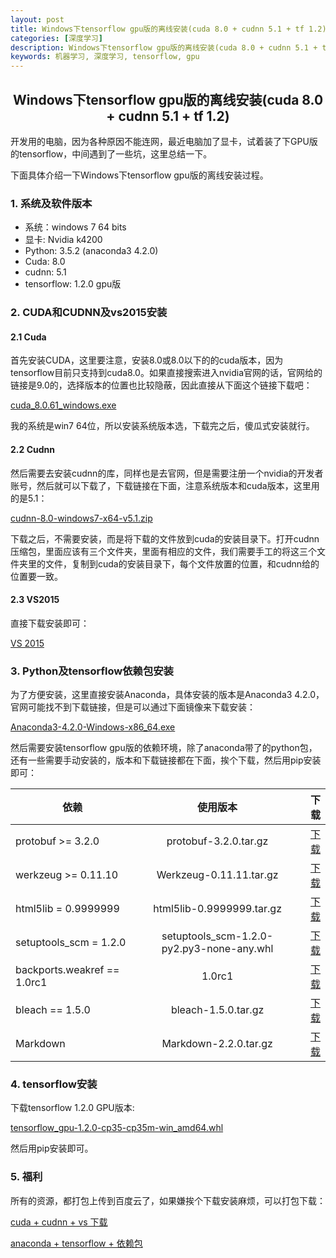 ```yaml
---
layout: post
title: Windows下tensorflow gpu版的离线安装(cuda 8.0 + cudnn 5.1 + tf 1.2)
categories: [深度学习]
description: Windows下tensorflow gpu版的离线安装(cuda 8.0 + cudnn 5.1 + tf 1.2)
keywords: 机器学习, 深度学习, tensorflow, gpu
---
```


<h2 align = "center">Windows下tensorflow gpu版的离线安装(cuda 8.0 + cudnn 5.1 + tf 1.2)</h2>

开发用的电脑，因为各种原因不能连网，最近电脑加了显卡，试着装了下GPU版的tensorflow，中间遇到了一些坑，这里总结一下。

下面具体介绍一下Windows下tensorflow gpu版的离线安装过程。

### 1. 系统及软件版本

* 系统：windows 7 64 bits
* 显卡: Nvidia k4200
* Python: 3.5.2 (anaconda3 4.2.0)
* Cuda: 8.0
* cudnn: 5.1
* tensorflow: 1.2.0 gpu版

### 2. CUDA和CUDNN及vs2015安装

#### 2.1 Cuda
首先安装CUDA，这里要注意，安装8.0或8.0以下的的cuda版本，因为tensorflow目前只支持到cuda8.0。如果直接搜索进入nvidia官网的话，官网给的链接是9.0的，选择版本的位置也比较隐蔽，因此直接从下面这个链接下载吧：

<a href = "https://developer.nvidia.com/cuda-80-ga2-download-archive">cuda_8.0.61_windows.exe</a>

我的系统是win7 64位，所以安装系统版本选，下载完之后，傻瓜式安装就行。

#### 2.2 Cudnn

然后需要去安装cudnn的库，同样也是去官网，但是需要注册一个nvidia的开发者账号，然后就可以下载了，下载链接在下面，注意系统版本和cuda版本，这里用的是5.1：

<a href = "https://developer.nvidia.com/cudnn">cudnn-8.0-windows7-x64-v5.1.zip</a>

下载之后，不需要安装，而是将下载的文件放到cuda的安装目录下。打开cudnn压缩包，里面应该有三个文件夹，里面有相应的文件，我们需要手工的将这三个文件夹里的文件，复制到cuda的安装目录下，每个文件放置的位置，和cudnn给的位置要一致。

#### 2.3 VS2015

直接下载安装即可：

<a href="https://www.microsoft.com/en-us/download/details.aspx?id=53587">VS 2015</a>

### 3. Python及tensorflow依赖包安装

为了方便安装，这里直接安装Anaconda，具体安装的版本是Anaconda3 4.2.0，官网可能找不到下载链接，但是可以通过下面镜像来下载安装：

<a href="http://mirrors.ustc.edu.cn/anaconda/archive/Anaconda3-4.2.0-Windows-x86_64.exe">Anaconda3-4.2.0-Windows-x86_64.exe</a>

然后需要安装tensorflow gpu版的依赖环境，除了anaconda带了的python包，还有一些需要手动安装的，版本和下载链接都在下面，挨个下载，然后用pip安装即可：

| 依赖 | 使用版本 | 下载 |
| - | :-: | -: |
| protobuf >= 3.2.0|protobuf-3.2.0.tar.gz | <a href = "https://mirrors.ustc.edu.cn/pypi/web/simple/protobuf/">下载</a> |
| werkzeug >= 0.11.10|Werkzeug-0.11.11.tar.gz | <a href = "https://mirrors.ustc.edu.cn/pypi/web/simple/werkzeug/">下载</a> |
| html5lib = 0.9999999|html5lib-0.9999999.tar.gz | <a href = "https://mirrors.ustc.edu.cn/pypi/web/simple/html5lib/">下载</a> |
| setuptools_scm = 1.2.0|setuptools_scm-1.2.0-py2.py3-none-any.whl | <a href = "https://mirrors.ustc.edu.cn/pypi/web/simple/setuptools-scm/">下载</a> |
| backports.weakref == 1.0rc1 | 1.0rc1 | <a href = "https://github.com/pjdelport/backports.weakref/archive/v1.0rc1.tar.gz">下载</a> |
| bleach == 1.5.0|bleach-1.5.0.tar.gz | <a href = "https://mirrors.ustc.edu.cn/pypi/web/simple/bleach/">下载</a> |
| Markdown|Markdown-2.2.0.tar.gz | <a href = "https://mirrors.ustc.edu.cn/pypi/web/simple/markdown/">下载</a> |
### 4. tensorflow安装

下载tensorflow 1.2.0 GPU版本:

<a href = "https://mirrors.ustc.edu.cn/pypi/web/packages/8f/ea/59719f0d362c44fd15ac7b131faaf980e80e259beb03d669fe962df1577a/tensorflow_gpu-1.2.0-cp35-cp35m-win_amd64.whl#md5=9835b4060efe44b332cf0098602fd0ca">tensorflow_gpu-1.2.0-cp35-cp35m-win_amd64.whl</a>

然后用pip安装即可。

### 5. 福利

所有的资源，都打包上传到百度云了，如果嫌挨个下载安装麻烦，可以打包下载：

<a href = "http://pan.baidu.com/s/1o82zQAY">cuda + cudnn + vs 下载</a>

<a href = "http://pan.baidu.com/s/1hr815Ne">anaconda + tensorflow + 依赖包</a>
